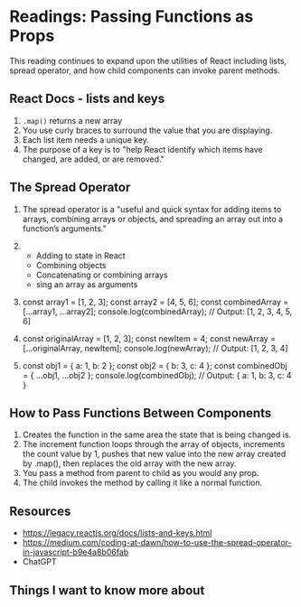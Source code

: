 # Readings: Passing Functions as Props
This reading continues to expand upon the utilities of React including lists, spread operator, and how child components can invoke parent methods.
## React Docs - lists and keys
  1. `.map()` returns a new array
  2. You use curly braces to surround the value that you are displaying.
  3. Each list item needs a unique key.
  4. The purpose of a key is to "help React identify which items have changed, are added, or are removed."

## The Spread Operator
  1. The spread operator is a "useful and quick syntax for adding items to arrays, combining arrays or objects, and spreading an array out into a function’s arguments."
  2. - Adding to state in React
     - Combining objects
     - Concatenating or combining arrays
     - sing an array as arguments
  3. const array1 = [1, 2, 3];
     const array2 = [4, 5, 6];
     const combinedArray = [...array1, ...array2];
     console.log(combinedArray); // Output: [1, 2, 3, 4, 5, 6]

  4. const originalArray = [1, 2, 3];
     const newItem = 4;
     const newArray = [...originalArray, newItem];
     console.log(newArray); // Output: [1, 2, 3, 4]

  5. const obj1 = { a: 1, b: 2 };
     const obj2 = { b: 3, c: 4 };
     const combinedObj = { ...obj1, ...obj2 };
     console.log(combinedObj); // Output: { a: 1, b: 3, c: 4 }


## How to Pass Functions Between Components
  1. Creates the function in the same area the state that is being changed is.
  2. The increment function loops through the array of objects, increments the count value by 1, pushes that new value into the new array created by .map(), then replaces the old array with the new array.
  3. You pass a method from parent to child as you would any prop.
  4. The child invokes the method by calling it like a normal function.

## Resources
- https://legacy.reactjs.org/docs/lists-and-keys.html
- https://medium.com/coding-at-dawn/how-to-use-the-spread-operator-in-javascript-b9e4a8b06fab
- ChatGPT

## Things I want to know more about
